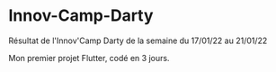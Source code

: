 # Innov-Camp-Darty
Résultat de l'Innov'Camp Darty de la semaine du 17/01/22 au 21/01/22

Mon premier projet Flutter, codé en 3 jours.
